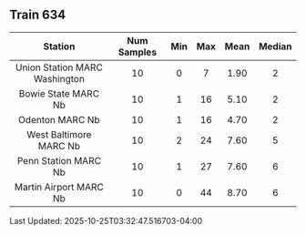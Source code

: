 ## Train 634

| Station | Num Samples | Min | Max | Mean | Median |
| :-----: | :---------: | :-: | :-: | :--: | :----: |
| Union Station MARC Washington | 10 | 0 | 7 | 1.90 | 2 |
| Bowie State MARC Nb | 10 | 1 | 16 | 5.10 | 2 |
| Odenton MARC Nb | 10 | 1 | 16 | 4.70 | 2 |
| West Baltimore MARC Nb | 10 | 2 | 24 | 7.60 | 5 |
| Penn Station MARC Nb | 10 | 1 | 27 | 7.60 | 6 |
| Martin Airport MARC Nb | 10 | 0 | 44 | 8.70 | 6 |


Last Updated: 2025-10-25T03:32:47.516703-04:00